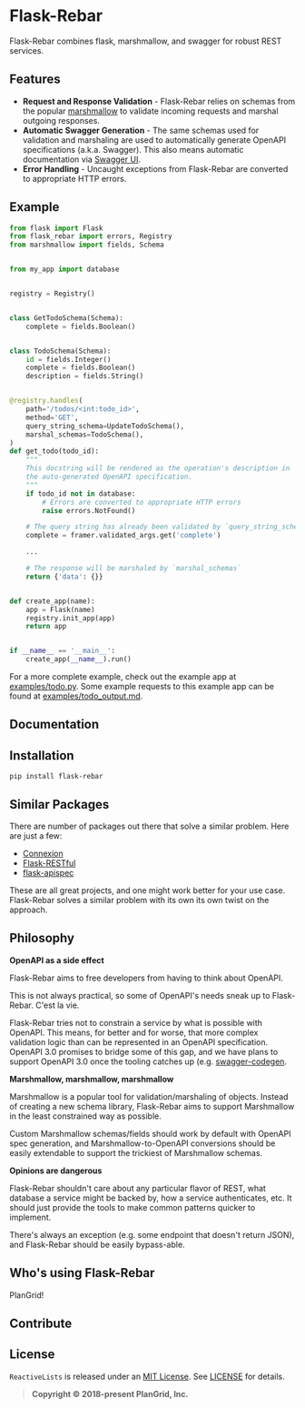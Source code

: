 Flask-Rebar
===========

Flask-Rebar combines flask, marshmallow, and swagger for robust REST services.


Features
--------

- **Request and Response Validation** - Flask-Rebar relies on schemas from the popular [marshmallow](https://marshmallow.readthedocs.io/en/latest/) to validate incoming requests and marshal outgoing responses.
- **Automatic Swagger Generation** - The same schemas used for validation and marshaling are used to automatically generate OpenAPI specifications (a.k.a. Swagger). This also means automatic documentation via [Swagger UI](https://swagger.io/swagger-ui/).
- **Error Handling** - Uncaught exceptions from Flask-Rebar are converted to appropriate HTTP errors.


Example
-------

```python
from flask import Flask
from flask_rebar import errors, Registry
from marshmallow import fields, Schema


from my_app import database


registry = Registry()


class GetTodoSchema(Schema):
    complete = fields.Boolean()


class TodoSchema(Schema):
    id = fields.Integer()
    complete = fields.Boolean()
    description = fields.String()


@registry.handles(
    path='/todos/<int:todo_id>',
    method='GET',
    query_string_schema=UpdateTodoSchema(),
    marshal_schemas=TodoSchema(),
)
def get_todo(todo_id):
    """
    This docstring will be rendered as the operation's description in
    the auto-generated OpenAPI specification.
    """
    if todo_id not in database:
        # Errors are converted to appropriate HTTP errors
        raise errors.NotFound()

    # The query string has already been validated by `query_string_schema`
    complete = framer.validated_args.get('complete')

    ...

    # The response will be marshaled by `marshal_schemas`
    return {'data': {}}


def create_app(name):
    app = Flask(name)
    registry.init_app(app)
    return app


if __name__ == '__main__':
    create_app(__name__).run()
```

For a more complete example, check out the example app at [examples/todo.py](examples/todo.py). Some example requests to this example app can be found at [examples/todo_output.md](examples/todo_output.md).


Documentation
-------------


Installation
------------

```
pip install flask-rebar
```


Similar Packages
----------------

There are number of packages out there that solve a similar problem. Here are just a few:

- [Connexion](https://github.com/zalando/connexion)
- [Flask-RESTful](https://github.com/flask-restful/flask-restful)
- [flask-apispec](https://github.com/jmcarp/flask-apispec)

These are all great projects, and one might work better for your use case. Flask-Rebar solves a similar problem with its own its own twist on the approach.


Philosophy
----------

**OpenAPI as a side effect**

Flask-Rebar aims to free developers from having to think about OpenAPI.

This is not always practical, so some of OpenAPI's needs sneak up to Flask-Rebar. C'est la vie.

Flask-Rebar tries not to constrain a service by what is possible with OpenAPI. This means, for better and for worse, that more complex validation logic than can be represented in an OpenAPI specification.
OpenAPI 3.0 promises to bridge some of this gap, and we have plans to support OpenAPI 3.0 once the tooling catches up (e.g. [swagger-codegen](https://github.com/swagger-api/swagger-codegen).

**Marshmallow, marshmallow, marshmallow**

Marshmallow is a popular tool for validation/marshaling of objects. Instead of creating a new schema library, Flask-Rebar aims to support Marshmallow in the least constrained way as possible.

Custom Marshmallow schemas/fields should work by default with OpenAPI spec generation, and Marshmallow-to-OpenAPI conversions should be easily extendable to support the trickiest of Marshmallow schemas.

**Opinions are dangerous**

Flask-Rebar shouldn't care about any particular flavor of REST, what database a service might be backed by, how a service authenticates, etc. It should just provide the tools to make common patterns quicker to implement.

There's always an exception (e.g. some endpoint that doesn't return JSON), and Flask-Rebar should be easily bypass-able.


Who's using Flask-Rebar
-----------------------

PlanGrid!


Contribute
----------


License
-------

`ReactiveLists` is released under an [MIT License](https://opensource.org/licenses/MIT). See [LICENSE](LICENSE) for details.

> **Copyright &copy; 2018-present PlanGrid, Inc.**
